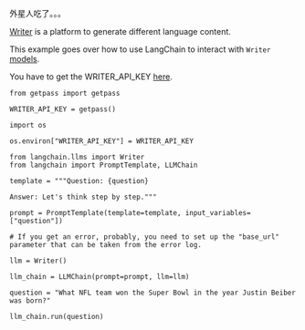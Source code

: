 

外星人吃了。。。

[Writer](https://writer.com/) is a platform to generate different language content.

This example goes over how to use LangChain to interact with `Writer` [models](https://dev.writer.com/docs/models).

You have to get the WRITER_API_KEY [here](https://dev.writer.com/docs).

```
from getpass import getpass

WRITER_API_KEY = getpass()

```

```
import os

os.environ["WRITER_API_KEY"] = WRITER_API_KEY

```

```
from langchain.llms import Writer
from langchain import PromptTemplate, LLMChain

```

```
template = """Question: {question}

Answer: Let's think step by step."""

prompt = PromptTemplate(template=template, input_variables=["question"])

```

```
# If you get an error, probably, you need to set up the "base_url" parameter that can be taken from the error log.

llm = Writer()

```

```
llm_chain = LLMChain(prompt=prompt, llm=llm)

```

```
question = "What NFL team won the Super Bowl in the year Justin Beiber was born?"

llm_chain.run(question)

```

